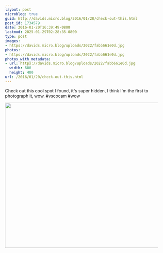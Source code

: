 ```yaml
---
layout: post
microblog: true
guid: http://davids.micro.blog/2016/01/20/check-out-this.html
post_id: 1734579
date: 2016-01-20T16:39:49-0800
lastmod: 2025-01-29T02:28:35-0800
type: post
images:
- https://davids.micro.blog/uploads/2022/fabb661e0d.jpg
photos:
- https://davids.micro.blog/uploads/2022/fabb661e0d.jpg
photos_with_metadata:
- url: https://davids.micro.blog/uploads/2022/fabb661e0d.jpg
  width: 600
  height: 480
url: /2016/01/20/check-out-this.html
---
```

Check out this cool spot I found, it's super hidden, I think I'm the first to photograph it, wow. #vscocam #wow 

<img src="/uploads/2022/fabb661e0d.jpg" width="600" height="480" alt="">
